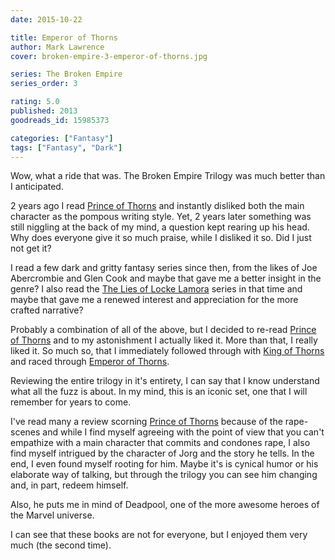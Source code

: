 ```yaml
---
date: 2015-10-22

title: Emperor of Thorns
author: Mark Lawrence
cover: broken-empire-3-emperor-of-thorns.jpg

series: The Broken Empire
series_order: 3

rating: 5.0
published: 2013
goodreads_id: 15985373

categories: ["Fantasy"]
tags: ["Fantasy", "Dark"]
---
```


Wow, what a ride that was. The Broken Empire Trilogy was much better than I anticipated.

<!--more-->

2 years ago I read [Prince of Thorns](2013-04-26-Mark-Lawrence---Prince-of-Thorns.md) and instantly disliked both the main character as the pompous writing style. Yet, 2 years later something was still niggling at the back of my mind, a question kept rearing up his head. Why does everyone give it so much praise, while I disliked it so. Did I just not get it?

I read a few dark and gritty fantasy series since then, from the likes of Joe Abercrombie and Glen Cook and maybe that gave me a better insight in the genre? I also read the [The Lies of Locke Lamora](2013-12-01-Scott-Lynch---The-Lies-of-Locke-Lamora.md) series in that time and maybe that gave me a renewed interest and appreciation for the more crafted narrative?

Probably a combination of all of the above, but I decided to re-read [Prince of Thorns](2013-04-26-Mark-Lawrence---Prince-of-Thorns.md) and to my astonishment I actually liked it. More than that, I really liked it. So much so, that I immediately followed through with [King of Thorns](2015-10-05-Mark-Lawrence---King-of-Thorns.md) and raced through [Emperor of Thorns]().

Reviewing the entire trilogy in it's entirety, I can say that I know understand what all the fuzz is about. In my mind, this is an iconic set, one that I will remember for years to come.

I've read many a review scorning [Prince of Thorns](2013-04-26-Mark-Lawrence---Prince-of-Thorns.me) because of the rape-scenes and while I find myself agreeing with the point of view that you can't empathize with a main character that commits and condones rape, I also find myself intrigued by the character of Jorg and the story he tells. In the end, I even found myself rooting for him. Maybe it's is cynical humor or his elaborate way of talking, but through the trilogy you can see him changing and, in part, redeem himself.

Also, he puts me in mind of Deadpool, one of the more awesome heroes of the Marvel universe.

I can see that these books are not for everyone, but I enjoyed them very much (the second time).

